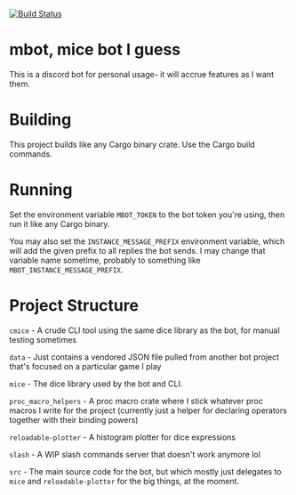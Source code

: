[![Build Status](https://travis-ci.org/Monadic-Cat/mbot.svg?branch=master)](https://travis-ci.org/Monadic-Cat/mbot)

# mbot, mice bot I guess
This is a discord bot for personal usage- it will accrue features
as I want them.

# Building
This project builds like any Cargo binary crate.
Use the Cargo build commands.

# Running
Set the environment variable `MBOT_TOKEN` to the bot token you're using,
then run it like any Cargo binary.

You may also set the `INSTANCE_MESSAGE_PREFIX` environment variable,
which will add the given prefix to all replies the bot sends.
I may change that variable name sometime,
probably to something like `MBOT_INSTANCE_MESSAGE_PREFIX`.

# Project Structure
`cmice` - A crude CLI tool using the same dice library as the bot, for manual testing sometimes

`data` - Just contains a vendored JSON file pulled from another bot project that's focused on a particular game I play

`mice` - The dice library used by the bot and CLI.

`proc_macro_helpers` - A proc macro crate where I stick whatever proc macros I write for the project (currently just a helper for declaring operators together with their binding powers)

`reloadable-plotter` - A histogram plotter for dice expressions

`slash` - A WIP slash commands server that doesn't work anymore lol

`src` - The main source code for the bot, but which mostly just delegates to `mice` and `reloadable-plotter` for the big things, at the moment.
